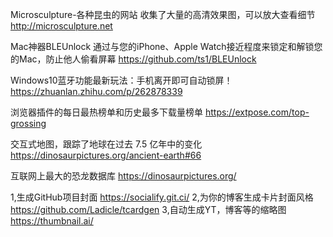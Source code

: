 Microsculpture-各种昆虫的网站
收集了大量的高清效果图，可以放大查看细节
http://microsculpture.net

Mac神器BLEUnlock
通过与您的iPhone、Apple Watch接近程度来锁定和解锁您的Mac，防止他人偷看屏幕
https://github.com/ts1/BLEUnlock

Windows10蓝牙功能最新玩法：手机离开即可自动锁屏！
https://zhuanlan.zhihu.com/p/262878339

浏览器插件的每日最热榜单和历史最多下载量榜单
https://extpose.com/top-grossing

交互式地图，跟踪了地球在过去 7.5 亿年中的变化
https://dinosaurpictures.org/ancient-earth#66

互联网上最大的恐龙数据库
https://dinosaurpictures.org/



1,生成GitHub项目封面
https://socialify.git.ci/
2,为你的博客生成卡片封面风格
https://github.com/Ladicle/tcardgen
3,自动生成YT，博客等的缩略图
https://thumbnail.ai/